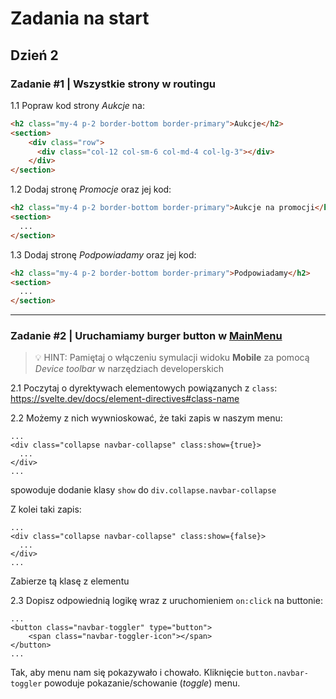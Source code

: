 # Zadania na start
## Dzień 2

### Zadanie #1 | Wszystkie strony w routingu

1.1 Popraw kod strony _Aukcje_ na:

```html
<h2 class="my-4 p-2 border-bottom border-primary">Aukcje</h2>
<section>
	<div class="row">
      <div class="col-12 col-sm-6 col-md-4 col-lg-3"></div>
    </div>
</section>
```

1.2 Dodaj stronę _Promocje_ oraz jej kod:

```html
<h2 class="my-4 p-2 border-bottom border-primary">Aukcje na promocji</h2>
<section>
  ...
</section>
```

1.3 Dodaj stronę _Podpowiadamy_ oraz jej kod:

```html
<h2 class="my-4 p-2 border-bottom border-primary">Podpowiadamy</h2>
<section>
  ...
</section>
```

---

### Zadanie #2 | Uruchamiamy burger button w [MainMenu](./src/lib/components/MainMenu.svelte)

> 💡 HINT: Pamiętaj o włączeniu symulacji widoku **Mobile** za pomocą _Device toolbar_ w narzędziach developerskich

2.1 Poczytaj o dyrektywach elementowych powiązanych z `class`:
https://svelte.dev/docs/element-directives#class-name

2.2 Możemy z nich wywnioskować, że taki zapis w naszym menu:

```sveltehtml
...
<div class="collapse navbar-collapse" class:show={true}> 
  ...
</div>
...
```
spowoduje dodanie klasy `show` do `div.collapse.navbar-collapse`

Z kolei taki zapis:
```sveltehtml
...
<div class="collapse navbar-collapse" class:show={false}> 
  ...
</div>
...
```

Zabierze tą klasę z elementu

2.3 Dopisz odpowiednią logikę wraz z uruchomieniem `on:click` na buttonie:

```sveltehtml
...
<button class="navbar-toggler" type="button">
	<span class="navbar-toggler-icon"></span>
</button>
...
```

Tak, aby menu nam się pokazywało i chowało. Kliknięcie `button.navbar-toggler` powoduje pokazanie/schowanie (_toggle_) menu.